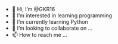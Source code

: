 - 👋 Hi, I’m @GKR16
- 👀 I’m interested in learning programming
- 🌱 I’m currently learning Python
- 💞️ I’m looking to collaborate on ...
- 📫 How to reach me ...

<!---
GKR16/GKR16 is a ✨ special ✨ repository because its `README.md` (this file) appears on your GitHub profile.
You can click the Preview link to take a look at your changes.
--->
